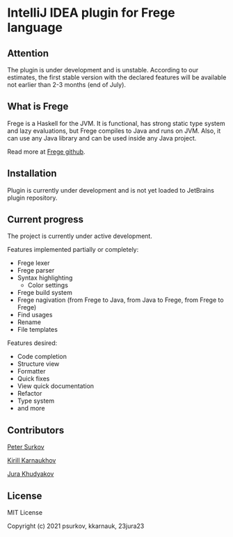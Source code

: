# IntelliJ IDEA plugin for Frege language

## Attention
The plugin is under development and is unstable. According to our estimates, the first stable version with the declared features will be available not earlier than 2-3 months (end of July).

## What is Frege

Frege is a Haskell for the JVM. It is functional, has strong static type system and lazy evaluations, 
but Frege compiles to Java and runs on JVM. Also, it can use any Java library and can be used inside any Java project.

Read more at [Frege github](https://github.com/Frege/frege).

## Installation

Plugin is currently under development and is not yet loaded to JetBrains plugin repository.

## Current progress

The project is currently under active development. 

Features implemented partially or completely:
- Frege lexer
- Frege parser 
- Syntax highlighting
    - Color settings
- Frege build system
- Frege nagivation (from Frege to Java, from Java to Frege, from Frege to Frege)
- Find usages
- Rename
- File templates

Features desired:
- Code completion
- Structure view
- Formatter
- Quick fixes
- View quick documentation
- Refactor
- Type system
- and more


## Contributors

[Peter Surkov](https://github.com/psurkov/)

[Kirill Karnaukhov](https://github.com/kkarnauk)

[Jura Khudyakov](https://github.com/23jura23/)

## License

MIT License

Copyright (c) 2021 psurkov, kkarnauk, 23jura23
